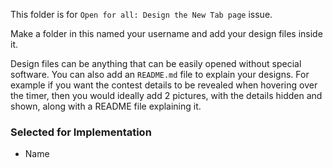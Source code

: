 This folder is for `Open for all: Design the New Tab page` issue.

Make a folder in this named your username and add your design files inside it.

Design files can be anything that can be easily opened without special software. You can also add an `README.md` file to explain your designs. For example if you want the contest details to be revealed when hovering over the timer, then you would ideally add 2 pictures, with the details hidden and shown, along with a README file explaining it.

### Selected for Implementation
  * Name 
